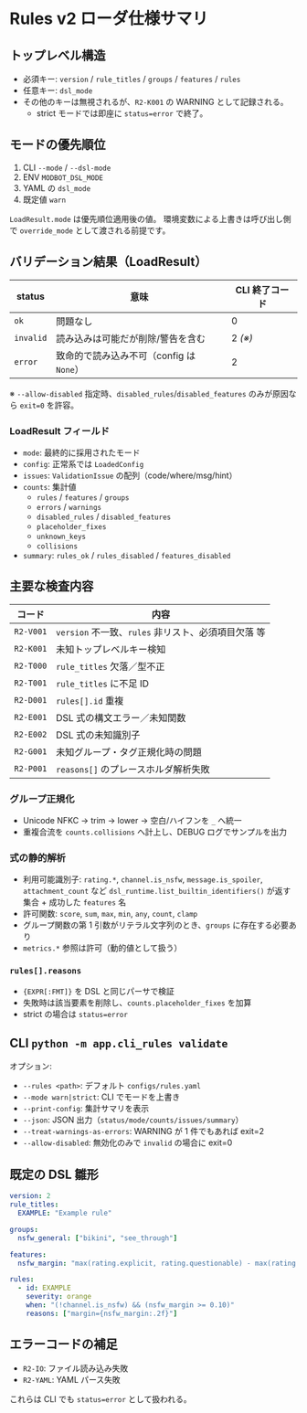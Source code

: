 # Rules v2 ローダ仕様サマリ

## トップレベル構造

- 必須キー: `version` / `rule_titles` / `groups` / `features` / `rules`
- 任意キー: `dsl_mode`
- その他のキーは無視されるが、`R2-K001` の WARNING として記録される。
  - strict モードでは即座に `status=error` で終了。

## モードの優先順位

1. CLI `--mode` / `--dsl-mode`
2. ENV `MODBOT_DSL_MODE`
3. YAML の `dsl_mode`
4. 既定値 `warn`

`LoadResult.mode` は優先順位適用後の値。
環境変数による上書きは呼び出し側で `override_mode` として渡される前提です。

## バリデーション結果（LoadResult）

| status   | 意味                                       | CLI 終了コード |
|----------|--------------------------------------------|----------------|
| `ok`     | 問題なし                                   | 0              |
| `invalid`| 読み込みは可能だが削除/警告を含む           | 2 *(※)*        |
| `error`  | 致命的で読み込み不可（config は `None`）   | 2              |

※ `--allow-disabled` 指定時、`disabled_rules`/`disabled_features` のみが原因なら `exit=0` を許容。

### LoadResult フィールド

- `mode`: 最終的に採用されたモード
- `config`: 正常系では `LoadedConfig`
- `issues`: `ValidationIssue` の配列（code/where/msg/hint）
- `counts`: 集計値
  - `rules` / `features` / `groups`
  - `errors` / `warnings`
  - `disabled_rules` / `disabled_features`
  - `placeholder_fixes`
  - `unknown_keys`
  - `collisions`
- `summary`: `rules_ok` / `rules_disabled` / `features_disabled`

## 主要な検査内容

| コード      | 内容                                                |
|-------------|-----------------------------------------------------|
| `R2-V001`    | `version` 不一致、`rules` 非リスト、必須項目欠落 等 |
| `R2-K001`    | 未知トップレベルキー検知                           |
| `R2-T000`    | `rule_titles` 欠落／型不正                          |
| `R2-T001`    | `rule_titles` に不足 ID                             |
| `R2-D001`    | `rules[].id` 重複                                   |
| `R2-E001`    | DSL 式の構文エラー／未知関数                        |
| `R2-E002`    | DSL 式の未知識別子                                 |
| `R2-G001`    | 未知グループ・タグ正規化時の問題                    |
| `R2-P001`    | `reasons[]` のプレースホルダ解析失敗                 |

### グループ正規化

- Unicode NFKC → trim → lower → 空白/ハイフンを `_` へ統一
- 重複合流を `counts.collisions` へ計上し、DEBUG ログでサンプルを出力

### 式の静的解析

- 利用可能識別子: `rating.*`, `channel.is_nsfw`, `message.is_spoiler`, `attachment_count` など `dsl_runtime.list_builtin_identifiers()` が返す集合 + 成功した `features` 名
- 許可関数: `score`, `sum`, `max`, `min`, `any`, `count`, `clamp`
- グループ関数の第 1 引数がリテラル文字列のとき、`groups` に存在する必要あり
- `metrics.*` 参照は許可（動的値として扱う）

### `rules[].reasons`

- `{EXPR[:FMT]}` を DSL と同じパーサで検証
- 失敗時は該当要素を削除し、`counts.placeholder_fixes` を加算
- strict の場合は `status=error`

## CLI `python -m app.cli_rules validate`

オプション:

- `--rules <path>`: デフォルト `configs/rules.yaml`
- `--mode warn|strict`: CLI でモードを上書き
- `--print-config`: 集計サマリを表示
- `--json`: JSON 出力（`status/mode/counts/issues/summary`）
- `--treat-warnings-as-errors`: WARNING が 1 件でもあれば exit=2
- `--allow-disabled`: 無効化のみで `invalid` の場合に exit=0

## 既定の DSL 雛形

```yaml
version: 2
rule_titles:
  EXAMPLE: "Example rule"

groups:
  nsfw_general: ["bikini", "see_through"]

features:
  nsfw_margin: "max(rating.explicit, rating.questionable) - max(rating.general, rating.sensitive)"

rules:
  - id: EXAMPLE
    severity: orange
    when: "(!channel.is_nsfw) && (nsfw_margin >= 0.10)"
    reasons: ["margin={nsfw_margin:.2f}"]
```

## エラーコードの補足

- `R2-IO`: ファイル読み込み失敗
- `R2-YAML`: YAML パース失敗

これらは CLI でも `status=error` として扱われる。
